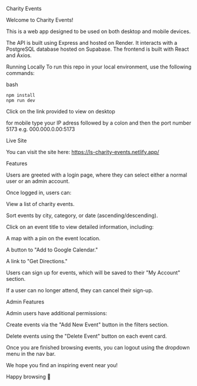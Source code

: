 Charity Events

Welcome to Charity Events!

This is a web app designed to be used on both desktop and mobile devices.

The API is built using Express and hosted on Render. It interacts with a PostgreSQL database hosted on Supabase. The frontend is built with React and Axios.

Running Locally
To run this repo in your local environment, use the following commands:

bash

```
npm install
npm run dev
```
Click on the link provided to view on desktop

for mobile type your IP adress followed by a colon and then the port number 5173 e.g. 000.000.0.00:5173

Live Site

You can visit the site here: https://ls-charity-events.netlify.app/

Features

Users are greeted with a login page, where they can select either a normal user or an admin account.

Once logged in, users can:

View a list of charity events.

Sort events by city, category, or date (ascending/descending).

Click on an event title to view detailed information, including:

A map with a pin on the event location.

A button to "Add to Google Calendar."

A link to "Get Directions."

Users can sign up for events, which will be saved to their "My Account" section.

If a user can no longer attend, they can cancel their sign-up.

Admin Features

Admin users have additional permissions:

Create events via the "Add New Event" button in the filters section.

Delete events using the "Delete Event" button on each event card.

Once you are finished browsing events, you can logout using the dropdown menu in the nav bar.

We hope you find an inspiring event near you!

Happy browsing 🎉